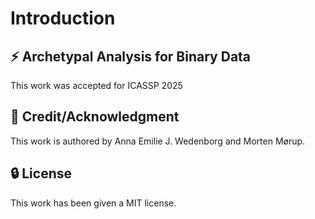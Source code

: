 # Introduction

## :zap: Archetypal Analysis for Binary Data 
This work was accepted for ICASSP 2025

## :star2: Credit/Acknowledgment
This work is authored by Anna Emilie J. Wedenborg and Morten Mørup.


##  :lock: License
This work has been given a MIT license.
